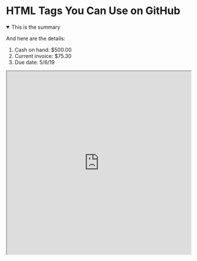 HTML Tags You Can Use on GitHub
===============================

<details open>
  <summary>This is the summary</summary>
  <p>And here are the details:</p>
  <ol>
    <li>Cash on hand: $500.00</li>
    <li>Current invoice: $75.30</li>
    <li>Due date: 5/6/19</li>
  </ol>
</details>


<iframe width="100%" height="500" src="https://github.com/Tikhon-Radkevich/PlotlyGraphs/edit/main/GoogleColab/SimpleGraph.html"></iframe>
